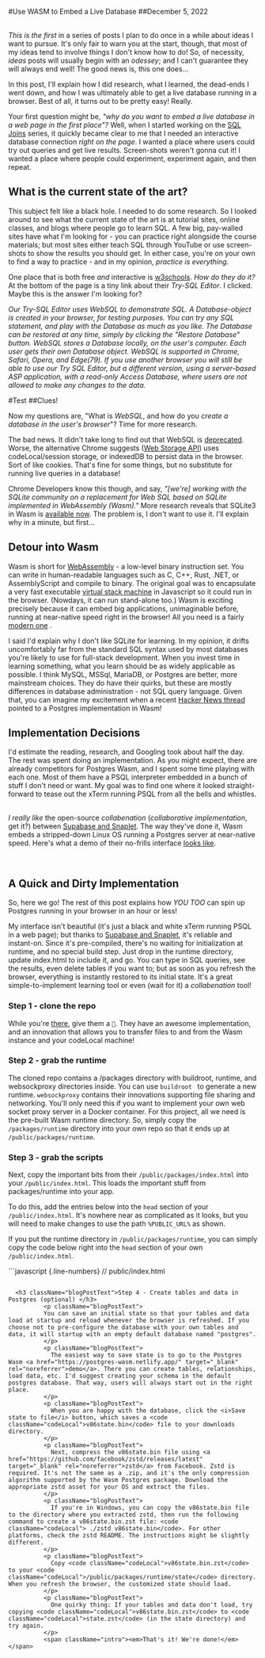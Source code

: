 #Use WASM to Embed a Live Database
##December 5, 2022
<p className="blogPostText"> <br/>
          <span className="intro"><em>This is the first </em></span>in a series of posts I plan to do once in a while about ideas I want to pursue. It's only fair to warn you at the start, though, that most of my ideas tend to involve things I don't know how to do! So, of necessity, <i>ideas</i> posts will usually begin with an <i>odessey</i>; and I can't guarantee they will always end well! The good news is, this one does...
        </p>
        <p className="blogPostText">
          In this post, I'll explain how I did research, what I learned, the dead-ends I went down, and how I was ultimately able to get a live database running in a browser. Best of all, it turns out to be pretty easy! Really.
        </p>
<p className="blogPostText">
            Your first question might be, <i>"why do you want to embed a live database in a web page in the first place"?</i> Well, when I started working on the <a href="/b221121" >SQL Joins</a> series, it quickly became clear to me that I needed an interactive database connection<i> right on the page</i>. I wanted a place where users could try out queries and get live results. Screen-shots weren't gonna cut it! I wanted a place where people could experiment, experiment again, and then repeat.
          </p>
          <h2 className="blogPostText">What is the current state of the art?</h2>
          <p className="blogPostText">
            This subject felt like a black hole. I needed to do some research. So I looked around to see what the current state of the art is at tutorial sites, online classes, and blogs where people go to learn SQL. A few big, pay-walled sites have what I'm looking for - you can practice right alongside the course materials; but most sites either teach SQL through YouTube or use screen-shots to show the results you should get. In either case, you're on your own to find a way to practice - and in my opinion, <i>practice is everything</i>.
          </p>
          <p className="blogPostText">
            One place that is both free <i>and</i> interactive is <a href="https://www.w3schools.com/sql/trysql.asp?filename=trysql_asc" target="_blank" rel="noreferrer">w3schools</a>.  <i>How do they do it?</i> At the bottom of the page is a tiny link about their <i>Try-SQL Editor</i>. I clicked. Maybe this is the answer I'm looking for?
            </p>
            <p className="blogPostQuote">
            <i>Our Try-SQL Editor uses WebSQL to demonstrate SQL. A Database-object is created in your browser, for testing purposes. You can try any SQL statement, and play with the Database as much as you like. The Database can be restored at any time, simply by clicking the "Restore Database" button. WebSQL stores a Database locally, on the user's computer. Each user gets their own Database object. WebSQL is supported in Chrome, Safari, Opera, and Edge(79). If you use another browser you will still be able to use our Try SQL Editor, but a different version, using a server-based ASP application, with a read-only Access Database, where users are not allowed to make any changes to the data.</i>
          </p>


#Test
##Clues!

<p className="blogPostText">
            Now my questions are, "What is <i>WebSQL</i>, and how do you <i>create a database in the user's browser</i>"? Time for more research.
          </p>
          <p className="blogPostText">
            The bad news. It didn't take long to find out that WebSQL is <a href="https://developer.chrome.com/blog/deprecating-web-sql/" target="_blank" rel="noreferrer">deprecated</a>. Worse, the alternative Chrome suggests (<a href="https://developer.mozilla.org/en-US/docs/Web/API/Web_Storage_API" target="_blank" rel="noreferrer">Web Storage API</a>) uses codeLocal/session storage, or indexedDB to persist data in the browser. Sort of like cookies. That's fine for some things, but no substitute for running live queries in a database!
          </p>
          <p className="blogPostText">
            Chrome Developers know this though, and say, <i>"[we're] working with the SQLite community on a replacement for Web SQL based on SQLite implemented in WebAssembly (Wasm)."</i> More research reveals that SQLite3 in Wasm is <a href="https://sqlite.org/wasm/doc/trunk/demo-123.md" target="_blank" rel="noreferrer">available now</a>. The problem is, I don't want to use it. I'll explain why in a minute, but first...
          </p>
          <h2 className="blogPostText">Detour into Wasm</h2>
          <p className="blogPostText">
            Wasm is short for <a href="https://developer.mozilla.org/en-US/docs/WebAssembly" target="_blank" rel="noreferrer">WebAssembly</a> - a low-level binary instruction set. You can write in human-readable languages such as C, C++, Rust, .NET, or AssemblyScript and compile to binary. The original goal was to encapsulate a very fast executable <a href="https://andreabergia.com/blog/2015/03/stack-based-virtual-machines-1/" target="_blank" rel="noreferrer">virtual stack machine</a> in Javascript so it could run in the browser. (Nowdays, it can run stand-alone too.) Wasm is exciting precisely because it can embed big applications, unimaginable before, running at near-native speed right in the browser! All you need is a fairly <a href="https://webassembly.org/" target="_blank" rel="noreferrer">modern one</a> .
          </p>
<p className="blogPostText">
            I said I'd explain why I don't like SQLite for learning. In my opinion, it drifts uncomfortably far from the standard SQL syntax used by most databases you're likely to use for full-stack development. When you invest time in learning something, what you learn should be as widely applicable as possible. I think MySQL, MSSql, MariaDB, or Postgres are better, more mainstream choices. They do have their quirks, but these are mostly differences in database administration - not SQL query language. Given that, you can imagine my excitement when a recent <a href="https://news.ycombinator.com/item?id=32498435" target="_blank" rel="noreferrer">Hacker News thread</a> pointed to a Postgres implementation in Wasm! </p>

<h2 className="blogPostText">Implementation Decisions</h2>
          <p className="blogPostText">
            I'd estimate the reading, research, and Googling took about half the day. The rest was spent  doing an implementation. As you might expect, there are already competitors for Postgres Wasm, and I spent some time playing with each one. Most of them have a PSQL interpreter embedded in a bunch of stuff I don't need or want. My goal was to find one where it looked straight-forward to tease out the xTerm running PSQL from all the bells and whistles.
            </p>
            <p className="blogPostText">
              <br/>
              <span className="intro"><em>I really like </em></span>the open-source <i>collabenation</i>  (<i>collaborative implementation</i>, get it?) between <a href="https://supabase.com/blog/postgres-wasm" target="_blank" rel="noreferrer">Supabase and Snaplet</a>. The way they've done it, Wasm embeds a stripped-down Linux OS running a Postgres server at near-native speed. Here's what a demo of their no-frills interface <a href="https://postgres-wasm.netlify.app/" target="_blank" rel="noreferrer">looks like</a>.
          </p>  <br/>
          <h2 className="blogPostText">A Quick and Dirty Implementation</h2>
            <p className="blogPostText">
            So, here we go! The rest of this post explains how <i>YOU TOO</i> can spin up Postgres running in your browser in an hour or less!
          </p>
          <p className="blogPostText">
            My interface isn't beautiful (it's just a black and white xTerm running PSQL in a web page); but thanks to <a href="https://supabase.com/blog/postgres-wasm" target="_blank" rel="noreferrer">Supabase and Snaplet</a>, it's reliable and instant-on. Since it's pre-compiled, there's no waiting for initialization at runtime, and no special build step. Just drop in the runtime directory, update index.html to include it, and go. You can type in SQL queries, see the results, even delete tables if you want to; but as soon as you refresh the browser, everything is instantly restored to its initial state. It's a great simple-to-implement learning tool or even (wait for it) a <i>collabenation</i> tool!
          </p>

  <h3 className="blogPostText">Step 1 - clone the repo</h3>
          <p className="blogPostText">
            While you're <a href="https://github.com/snaplet/postgres-wasm" target="_blank" rel="noreferrer">there</a>, give them a <code className="codeLocal">&#x1F31F;</code>. They have an awesome implementation, and an innovation that allows you to transfer files to and from the Wasm instance and your codeLocal machine!
          </p>
  <h3 className="blogPostText">Step 2 - grab the runtime </h3>
          <p className="blogPostText">
            The cloned repo contains a /packages directory with buildroot, runtime, and websockproxy directories inside. You can use <code className="codeLocal">buildroot </code> to generate a new runtime. <code className="codeLocal">websockproxy</code> contains their innovations supporting file sharing and networking. You'll only need this if you want to implement your own web socket proxy server in a Docker container. For this project, all we need is the pre-built Wasm runtime directory. So, simply copy the <code className="codeLocal">/packages/runtime</code> directory into your own repo so that it ends up at <code className="codeLocal">/public/packages/runtime</code>.
          </p>
  <h3 className="blogPostText">Step 3 - grab the scripts</h3>
          <p className="blogPostText">
            Next, copy the important bits from their <code className="codeLocal">/public/packages/index.html</code> into your <code className="codeLocal">/public/index.html</code>. This loads the important stuff from packages/runtime into your app.
          </p>
          <p className="blogPostText">
            To do this, add the entries below into the <code className="codeLocal">head</code> section of your <code className="codeLocal">/public/index.html</code>. It's nowhere near as complicated as it looks, but you will need to make changes to use the path <code className="codeLocal">%PUBLIC_URL%</code> as shown.
            </p>
            <p className="blogPostText">
            If you put the runtime directory in <code className="codeLocal">/public/packages/runtime</code>, you can simply copy the code below right into the <code className="codeLocal">head</code> section of your own <code className="codeLocal">/public/index.html</code>.
          </p>
```javascript {.line-numbers}
  // public/index.html
  <link rel="stylesheet" href="https://unpkg.com/xterm@4.19.0/css/xterm.css" />
  <link rel="stylesheet" href="%PUBLIC_URL%/packages/runtime//styles.css" />
  <script src="https://unpkg.com/xterm-addon-fit@0.5.0/lib/xterm-addon-fit.js"></script>
  <script src="https://unpkg.com/xterm@4.19.0/lib/xterm.js"></script>
  <script src="%PUBLIC_URL%/packages/runtime/lib/libv86.js"></script>

<script>
  window.onload = () => {
    const baseOptions = {
      wasm_path: "%PUBLIC_URL%/packages/runtime/lib/v86.wasm",
      memory_size: 128 * 1024 * 1024,
      filesystem: {
        basefs: "%PUBLIC_URL%/packages/runtime/filesystem/filesystem.json",
        baseurl: "filesystem/",
      },
      screen_container: document.getElementById("screen_container"),
      serial_container_xtermjs: document.getElementById("terminal"),
      network_relay_url: "wss://relay.widgetry.org/",
      autostart: true,
      disable_keyboard: true,
      disable_mouse: true,
      disable_speaker: true,
      acpi: true,
    };

    const params = new URL(document.location).searchParams;
    const boot = params.get("boot") === "true";

    if (boot) {
      document.getElementById("screen_container").style = "display:block";
      document.getElementById("terminal").style = "";
    }

    const bzimageUrl = "%PUBLIC_URL%/packages/runtime/filesystem/27d6e559.bin";
    const options = {
      ...baseOptions,
      ...(boot
        ? {
            bzimage: {
              url: bzimageUrl,
            },
            cmdline: [
              "rw",
              "root=host9p rootfstype=9p rootflags=version=9p2000.L,trans=virtio,cache=loose quiet acpi=off console=ttyS0 tsc=reliable mitigations=off random.trust_cpu=on nowatchdog page_poison=on",
            ].join(" "),
            bios: {
              url: "%PUBLIC_URL%/packages/runtime/bios/seabios.bin",
            },
            vga_bios: {
              url: "%PUBLIC_URL%/packages/runtime/bios/vgabios.bin",
            },
          }
        : { initial_state: { url: "%PUBLIC_URL%/packages/runtime/state/state.zst" } }),
    };

    var emulator = new V86Starter(options);

    function initTerm() {
      const fitAddon = new FitAddon.FitAddon();
      emulator.serial_adapter.term.loadAddon(fitAddon);
      fitAddon.fit();
      window.addEventListener("resize", () => fitAddon.fit());
    }

    function sendBackgroundCommands(commands) {
      const filename = \`\${(Math.random() + 1).toString(36).substring(7)}.sh\`;
      emulator.create_file(
        \`/inbox/\${filename}\`,
        new TextEncoder("UTF-8").encode(commands.join("\n"))
      );
    }

    if (!boot) {
      emulator.add_listener("emulator-ready", function () {
        initTerm();
        setTimeout(() => {
          sendBackgroundCommands(["/etc/init.d/S40network restart"]);
          emulator.serial0_send(
            \`\\! stty rows \${emulator.serial_adapter.term.rows} cols \${emulator.serial_adapter.term.cols} && reset\n\`
          );
          emulator.serial_adapter.term.focus();
        }, 0);
      });
    }

    var state;
  };
</script>
```

  <h3 className="blogPostText">Step 4 - Create tables and data in Postgres (optional) </h3>
          <p className="blogPostText">
          You can save an initial state so that your tables and data load at startup and reload whenever the browser is refreshed. If you choose not to pre-configure the database with your own tables and data, it will startup with an empty default database named "postgres".
          </p>
          <p className="blogPostText">
            The easiest way to save state is to go to the Postgres Wasm <a href="https://postgres-wasm.netlify.app/" target="_blank" rel="noreferrer">demo</a>. There you can create tables, relationships, load data, etc. I'd suggest creating your schema in the default postgres database. That way, users will always start out in the right place.
          </p>
          <p className="blogPostText">
            When you are happy with the database, click the <i>Save state to file</i> button, which saves a <code className="codeLocal">v86state.bin</code> file to your downloads directory.
          </p>
          <p className="blogPostText">
            Next, compress the v86state.bin file using <a href="https://github.com/facebook/zstd/releases/latest" target="_blank" rel="noreferrer">zstd</a> from Facebook. Zstd is required. It's not the same as a .zip, and it's the only compression algorithm supported by the Wasm Postgres package. Download the appropriate zstd asset for your OS and extract the files.
          </p>
          <p className="blogPostText">
            If you're in Windows, you can copy the v86state.bin file to the directory where you extracted zstd, then run the following command to create a v86state.bin.zst file: <code className="codeLocal"> ./zstd v86state.bin</code>. For other platforms, check the zstd README. The instructions might be slightly different.
          </p>
          <p className="blogPostText">
            Copy <code className="codeLocal">v86state.bin.zst</code> to your <code className="codeLocal">/public/packages/runtime/state</code> directory. When you refresh the browser, the customized state should load.
          </p>
          <p className="blogPostText">
            One quirky thing: If your tables and data don't load, try copying <code className="codeLocal">v86state.bin.zst</code> to <code className="codeLocal">state.zst</code> (in the state directory) and try again.
          </p>
          <span className="intro"><em>That's it! We're done!</em></span>
